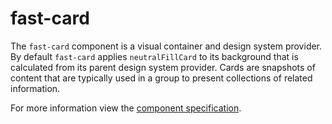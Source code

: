 # fast-card
The `fast-card` component is a visual container and design system provider. By default `fast-card` applies `neutralFillCard` to its background that is calculated from its parent design system provider. Cards are snapshots of content that are typically used in a group to present collections of related information.

For more information view the [component specification](../../../fast-foundation/src/card/card.spec.md).